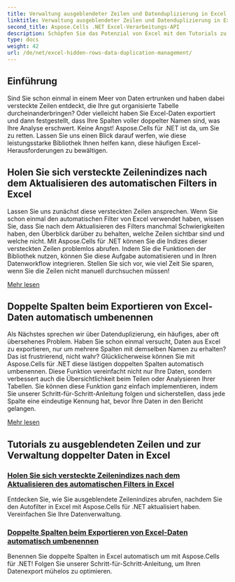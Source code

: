 ```yaml
---
title: Verwaltung ausgeblendeter Zeilen und Datenduplizierung in Excel
linktitle: Verwaltung ausgeblendeter Zeilen und Datenduplizierung in Excel
second_title: Aspose.Cells .NET Excel-Verarbeitungs-API
description: Schöpfen Sie das Potenzial von Excel mit den Tutorials zu Aspose.Cells für .NET aus und erhalten Sie Einblicke in die Verwaltung ausgeblendeter Zeilen und die mühelose Duplizieren von Daten.
type: docs
weight: 42
url: /de/net/excel-hidden-rows-data-duplication-management/
---
```

## Einführung

Sind Sie schon einmal in einem Meer von Daten ertrunken und haben dabei versteckte Zeilen entdeckt, die Ihre gut organisierte Tabelle durcheinanderbringen? Oder vielleicht haben Sie Excel-Daten exportiert und dann festgestellt, dass Ihre Spalten voller doppelter Namen sind, was Ihre Analyse erschwert. Keine Angst! Aspose.Cells für .NET ist da, um Sie zu retten. Lassen Sie uns einen Blick darauf werfen, wie diese leistungsstarke Bibliothek Ihnen helfen kann, diese häufigen Excel-Herausforderungen zu bewältigen.

## Holen Sie sich versteckte Zeilenindizes nach dem Aktualisieren des automatischen Filters in Excel

Lassen Sie uns zunächst diese versteckten Zeilen ansprechen. Wenn Sie schon einmal den automatischen Filter von Excel verwendet haben, wissen Sie, dass Sie nach dem Aktualisieren des Filters manchmal Schwierigkeiten haben, den Überblick darüber zu behalten, welche Zeilen sichtbar sind und welche nicht. Mit Aspose.Cells für .NET können Sie die Indizes dieser versteckten Zeilen problemlos abrufen. Indem Sie die Funktionen der Bibliothek nutzen, können Sie diese Aufgabe automatisieren und in Ihren Datenworkflow integrieren. Stellen Sie sich vor, wie viel Zeit Sie sparen, wenn Sie die Zeilen nicht manuell durchsuchen müssen! 

[Mehr lesen](./get-all-hidden-row-indices-after-refreshing-auto-filter-in-excel/)

## Doppelte Spalten beim Exportieren von Excel-Daten automatisch umbenennen

Als Nächstes sprechen wir über Datenduplizierung, ein häufiges, aber oft übersehenes Problem. Haben Sie schon einmal versucht, Daten aus Excel zu exportieren, nur um mehrere Spalten mit demselben Namen zu erhalten? Das ist frustrierend, nicht wahr? Glücklicherweise können Sie mit Aspose.Cells für .NET diese lästigen doppelten Spalten automatisch umbenennen. Diese Funktion vereinfacht nicht nur Ihre Daten, sondern verbessert auch die Übersichtlichkeit beim Teilen oder Analysieren Ihrer Tabellen. Sie können diese Funktion ganz einfach implementieren, indem Sie unserer Schritt-für-Schritt-Anleitung folgen und sicherstellen, dass jede Spalte eine eindeutige Kennung hat, bevor Ihre Daten in den Bericht gelangen.

[Mehr lesen](./rename-duplicate-columns-automatically-while-exporting-worksheet-data-in-excel/)

## Tutorials zu ausgeblendeten Zeilen und zur Verwaltung doppelter Daten in Excel
### [Holen Sie sich versteckte Zeilenindizes nach dem Aktualisieren des automatischen Filters in Excel](./get-all-hidden-row-indices-after-refreshing-auto-filter-in-excel/)
Entdecken Sie, wie Sie ausgeblendete Zeilenindizes abrufen, nachdem Sie den Autofilter in Excel mit Aspose.Cells für .NET aktualisiert haben. Vereinfachen Sie Ihre Datenverwaltung.
### [Doppelte Spalten beim Exportieren von Excel-Daten automatisch umbenennen](./rename-duplicate-columns-automatically-while-exporting-worksheet-data-in-excel/)
Benennen Sie doppelte Spalten in Excel automatisch um mit Aspose.Cells für .NET! Folgen Sie unserer Schritt-für-Schritt-Anleitung, um Ihren Datenexport mühelos zu optimieren.